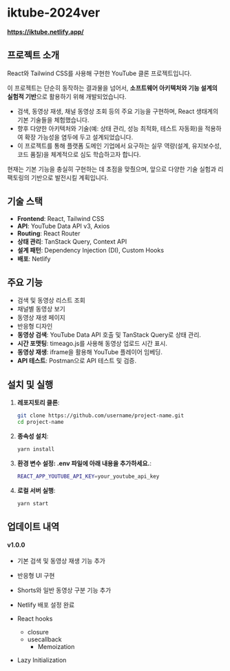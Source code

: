 # iktube-2024ver

**https://iktube.netlify.app/**

## 프로젝트 소개

React와 Tailwind CSS를 사용해 구현한 YouTube 클론 프로젝트입니다.

이 프로젝트는 단순히 동작하는 결과물을 넘어서, **소프트웨어 아키텍처와 기능 설계의 실험적 기반**으로 활용하기 위해 개발되었습니다.

- 검색, 동영상 재생, 채널 동영상 조회 등의 주요 기능을 구현하며, React 생태계의 기본 기술들을 체험했습니다.
- 향후 다양한 아키텍처와 기술(예: 상태 관리, 성능 최적화, 테스트 자동화)을 적용하여 확장 가능성을 염두에 두고 설계되었습니다.
- 이 프로젝트를 통해 플랫폼 도메인 기업에서 요구하는 실무 역량(설계, 유지보수성, 코드 품질)을 체계적으로 심도 학습하고자 합니다.

현재는 기본 기능을 충실히 구현하는 데 초점을 맞췄으며, 앞으로 다양한 기술 실험과 리팩토링의 기반으로 발전시킬 계획입니다.

## 기술 스택

- **Frontend**: React, Tailwind CSS
- **API**: YouTube Data API v3, Axios
- **Routing**: React Router
- **상태 관리**: TanStack Query, Context API
- **설계 패턴**: Dependency Injection (DI), Custom Hooks
- **배포**: Netlify

## 주요 기능

- 검색 및 동영상 리스트 조회
- 채널별 동영상 보기
- 동영상 재생 페이지
- 반응형 디자인
- **동영상 검색**: YouTube Data API 호출 및 TanStack Query로 상태 관리.
- **시간 포맷팅**: timeago.js를 사용해 동영상 업로드 시간 표시.
- **동영상 재생**: iframe을 활용해 YouTube 플레이어 임베딩.
- **API 테스트**: Postman으로 API 테스트 및 검증.

## 설치 및 실행

1. **레포지토리 클론**:
   ```bash
   git clone https://github.com/username/project-name.git
   cd project-name
   ```
2. **종속성 설치**:
   ```bash
   yarn install
   ```
3. **환경 변수 설정: .env 파일에 아래 내용을 추가하세요.**:
   ```bash
   REACT_APP_YOUTUBE_API_KEY=your_youtube_api_key
   ```
4. **로컬 서버 실행**:
   ```bash
   yarn start
   ```

## 업데이트 내역

#### v1.0.0

- 기본 검색 및 동영상 재생 기능 추가
- 반응형 UI 구현
- Shorts와 일반 동영상 구분 기능 추가
- Netlify 배포 설정 완료

- React hooks
  - closure
  - usecallback
    - Memoization
- Lazy Initialization

